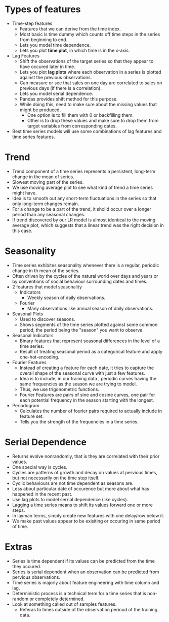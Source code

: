 # Types of features
* Time-step features
    * Features that we can derive from the time index.
    * Most basic is time dummy which counts off time steps in the series from beginning to end.
    * Lets you model time dependence.
    * Lets you plot **time plot**, in which time is in the x-axis.
* Lag Features
    * Shift the observations of the target series so that they appear to have occured later in time.
    * Lets you plot **lag plots** where each observation in a series is plotted against the previous observations.
    * Can measure or see that sales on one day are correlated to sales on previous days (if there is a correlation).
    * Lets you model serial dependence.
    * Pandas provides shift method for this purpose.
    * While doing this, need to make sure about the missing values that might be produced.
        * One option is to fill them with 0 or backfilling them.
        * Other is to drop these values and make sure to drop them from target variables from corresponding dates.
* Best time series models will use some combinations of lag features and time series features.

# Trend
* Trend component of a time series represents a persistent, long-term change in the mean of series.
* Slowest moving part of the series.
* We use moving average plot to see what kind of trend a time series might have.
* Idea is to smooth out any short-term fluctuations in the series so that only long-term changes remain.
* For a change to be a part of the trend, it shoild occur over a longer period than any seasonal changes.
* If trend discovered by our LR model is almost identical to the moving average plot, which suggests that a linear trend was the right decision in this case.

# Seasonality
* Time series exhibites seasonality whenever there is a regular, periodic change in th mean of the series.
* Often driven by the cycles of the natural world over days and years or by conventions of social behaviour surrounding dates and times.
* 2 features that model seasonality
    * Indicators
        * Weekly season of daily observations.
    * Fourier
        * Many observations like annual season of daily observations.
* Seasonal Plots
    * Used to discover seasons.
    * Shows segments of the time series plotted against some common period, the period being the "season" you want to observe.
* Seasonal Indicators
    * Binary features that represent seasonal differences in the level of a time series.
    * Result of treating seasonal period as a categorical feature and apply one-hot-encoding.
* Fourier Features
    * Instead of creating a feature for each date, it tries to capture the overall shape of the seasonal curve with just a few features.
    * Idea is to include, in our training data , periodic curves having the same frequencies as the season we are trying to model.
    * Thus, we use trigonometric functions.
    * Fourier Features are pairs of sine and cosine curves, one pair for each potential frequency in the season starting with the longest.
* Periodogram
    * Calculates the number of fourier pairs required to actually include in feature set.
    * Tells you the strength of the frequencies in a time series.

# Serial Dependence
* Returns evolve nonrandomly, that is they are correlated with their prior values.
* One special way is cycles.
* Cycles are patterns of growth and decay on values at pervious times, but not necessarily on the time step itself.
* Cyclic behaviours are not time dependent as seasons are.
* Less about particular date of occurence but more about what has happened in the recent past.
* Use lag plots to model serrial dependence (like cycles).
* Lagging a time series means to shift its values forward one or more steps.
* In layman terms, simply create new features with one delay/row below it.
* We make past values appear to be exisiting or occuring in same period of time.
 
# Extras
* Series is time dependent if its values can be predicted from the time they occured.
* Series is serial dependent when an observation can be predicted from pervious observations.
* Time series is majorly about feature engineering with time column and lag.
* Deterministic process is a technical term for a time series that is non-random or completely determined.
* Look at something called out of samples features.
    * Referas to times outside of the observation perioud of the training data.
